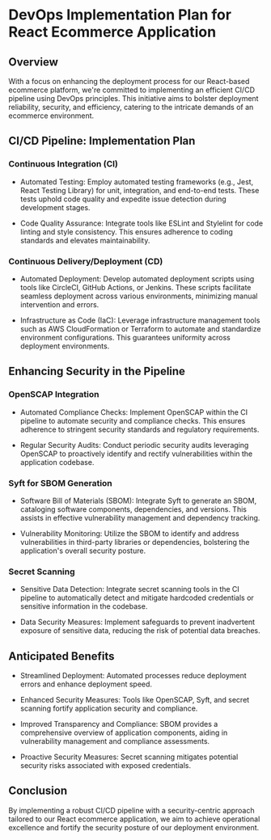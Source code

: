 # DevOps Implementation Plan for React Ecommerce Application

## Overview

With a focus on enhancing the deployment process for our React-based ecommerce platform, we're committed to implementing an efficient CI/CD pipeline using DevOps principles. This initiative aims to bolster deployment reliability, security, and efficiency, catering to the intricate demands of an ecommerce environment.

## CI/CD Pipeline: Implementation Plan

### Continuous Integration (CI)

- Automated Testing: Employ automated testing frameworks (e.g., Jest, React Testing Library) for unit, integration, and end-to-end tests. These tests uphold code quality and expedite issue detection during development stages.

- Code Quality Assurance: Integrate tools like ESLint and Stylelint for code linting and style consistency. This ensures adherence to coding standards and elevates maintainability.

### Continuous Delivery/Deployment (CD)

- Automated Deployment: Develop automated deployment scripts using tools like CircleCI, GitHub Actions, or Jenkins. These scripts facilitate seamless deployment across various environments, minimizing manual intervention and errors.

- Infrastructure as Code (IaC): Leverage infrastructure management tools such as AWS CloudFormation or Terraform to automate and standardize environment configurations. This guarantees uniformity across deployment environments.

## Enhancing Security in the Pipeline

### OpenSCAP Integration

- Automated Compliance Checks: Implement OpenSCAP within the CI pipeline to automate security and compliance checks. This ensures adherence to stringent security standards and regulatory requirements.

- Regular Security Audits: Conduct periodic security audits leveraging OpenSCAP to proactively identify and rectify vulnerabilities within the application codebase.

### Syft for SBOM Generation

- Software Bill of Materials (SBOM): Integrate Syft to generate an SBOM, cataloging software components, dependencies, and versions. This assists in effective vulnerability management and dependency tracking.

- Vulnerability Monitoring: Utilize the SBOM to identify and address vulnerabilities in third-party libraries or dependencies, bolstering the application's overall security posture.

### Secret Scanning

- Sensitive Data Detection: Integrate secret scanning tools in the CI pipeline to automatically detect and mitigate hardcoded credentials or sensitive information in the codebase.

- Data Security Measures: Implement safeguards to prevent inadvertent exposure of sensitive data, reducing the risk of potential data breaches.

## Anticipated Benefits

- Streamlined Deployment: Automated processes reduce deployment errors and enhance deployment speed.

- Enhanced Security Measures: Tools like OpenSCAP, Syft, and secret scanning fortify application security and compliance.

- Improved Transparency and Compliance: SBOM provides a comprehensive overview of application components, aiding in vulnerability management and compliance assessments.

- Proactive Security Measures: Secret scanning mitigates potential security risks associated with exposed credentials.

## Conclusion

By implementing a robust CI/CD pipeline with a security-centric approach tailored to our React ecommerce application, we aim to achieve operational excellence and fortify the security posture of our deployment environment.

